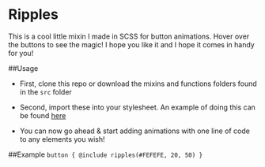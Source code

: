 # Ripples
This is a cool little mixin I made in SCSS for button animations. Hover over the buttons to see the magic! I hope you like it and I hope it comes in handy for you!

##Usage
* First, clone this repo or download the mixins and functions folders found in the `src` folder
* Second, import these into your stylesheet. An example of doing this can be found [here](https://github.com/Jackthomsonn/ripples/blob/master/src/example.scss)

* You can now go ahead & start adding animations with one line of code to any elements you wish!

##Example
`button {
    @include ripples(#FEFEFE, 20, 50)
}`
